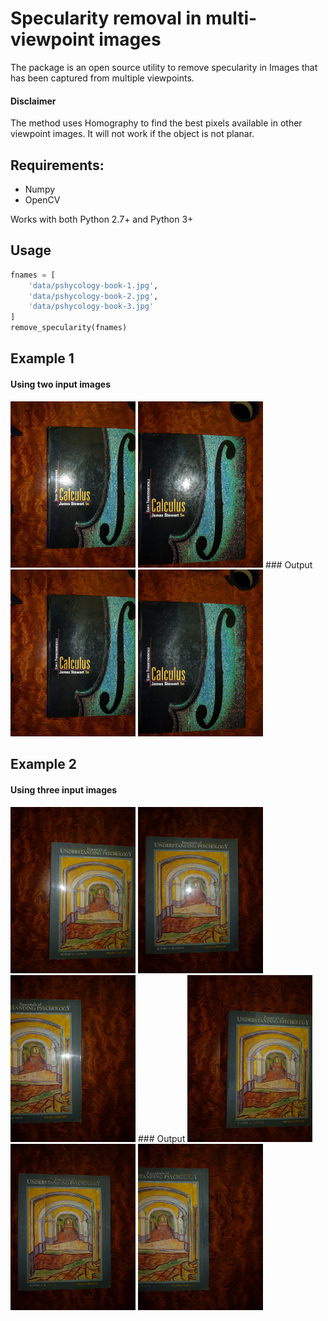 # Specularity removal in multi-viewpoint images

The package is an open source utility to remove specularity in Images that has been captured from multiple viewpoints.

#### Disclaimer
The method uses Homography to find the best pixels available in other viewpoint images. It will not work if the object is not planar.

## Requirements:
- Numpy
- OpenCV

Works with both Python 2.7+ and Python 3+

## Usage
```python
fnames = [
    'data/pshycology-book-1.jpg',
    'data/pshycology-book-2.jpg',
    'data/pshycology-book-3.jpg'
]
remove_specularity(fnames)
```

## Example 1
#### Using two input images
<img src="data/calculus-book-1.jpg" alt="Calculus Book 1" width="200" />
<img src="data/calculus-book-2.jpg" alt="Calculus Book 2" width="200" />
### Output
<img src="results/calculus-book-1.jpg" alt="Calculus Book 1" width="200" />
<img src="results/calculus-book-2.jpg" alt="Calculus Book 2" width="200" />

## Example 2
#### Using three input images
<img src="data/pshycology-book-1.jpg" alt="Calculus Book 1" width="200" />
<img src="data/pshycology-book-2.jpg" alt="Calculus Book 2" width="200" />
<img src="data/pshycology-book-3.jpg" alt="Calculus Book 2" width="200" />
### Output
<img src="results/pshycology-book-1.jpg" alt="Calculus Book 2" width="200" />
<img src="results/pshycology-book-2.jpg" alt="Calculus Book 2" width="200" />
<img src="results/pshycology-book-3.jpg" alt="Calculus Book 2" width="200" />

